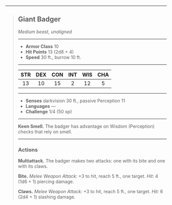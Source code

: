 ***
> ## Giant Badger
> *Medium beast, unaligned*
> 
> ***
> 
> - **Armor Class** 10
> - **Hit Points** 13 (2d8 + 4)
> - **Speed** 30 ft., burrow 10 ft.
> 
> ***
> 
> |STR|DEX|CON|INT|WIS|CHA|
> |:---:|:---:|:---:|:---:|:---:|:---:|
> |13|10|15|2|12|5|
> 
> ***
> 
> - **Senses** darkvision 30 ft., passive Perception 11
> - **Languages** —
> - **Challenge** 1/4 (50 xp)
> 
> ***
> 
> **Keen Smell.** The badger has advantage on Wisdom (Perception) checks that rely on smell.
> 
> ***
> 
> ### Actions
> **Multiattack.** The badger makes two attacks: one with its bite and one with its claws.
> 
> **Bite.** *Melee Weapon Attack:* +3 to hit, reach 5 ft., one target. *Hit:* 4 (1d6 + 1) piercing damage.
> 
> **Claws.** *Melee Weapon Attack:* +3 to hit, reach 5 ft., one target. *Hit:* 6 (2d4 + 1) slashing damage.